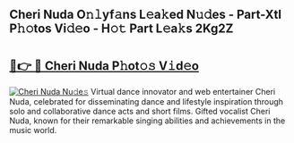 ## Cheri Nuda O𝚗𝚕yf𝚊ns L𝚎a𝚔ed N𝚞𝚍es - Part-Xtl P𝚑𝚘tos Vi𝚍𝚎o - H𝚘𝚝 Part L𝚎a𝚔s 2Kg2Z

# <h2><a href="http://kf469l.oniu.top/?m=Cheri+Nuda">🔗👉 🔴 Cheri Nuda P𝚑ot𝚘𝚜 V𝚒d𝚎o</a></h2>

[![Cheri Nuda Nu𝚍e𝚜](https://i.imgur.com/0qMVB7G.gif)](http://kf469l.oniu.top/?m=Cheri+Nuda)
Virtual dance innovator and web entertainer Cheri Nuda, celebrated for disseminating dance and lifestyle inspiration through solo and collaborative dance acts and short films. Gifted vocalist Cheri Nuda, known for their remarkable singing abilities and achievements in the music world.  

